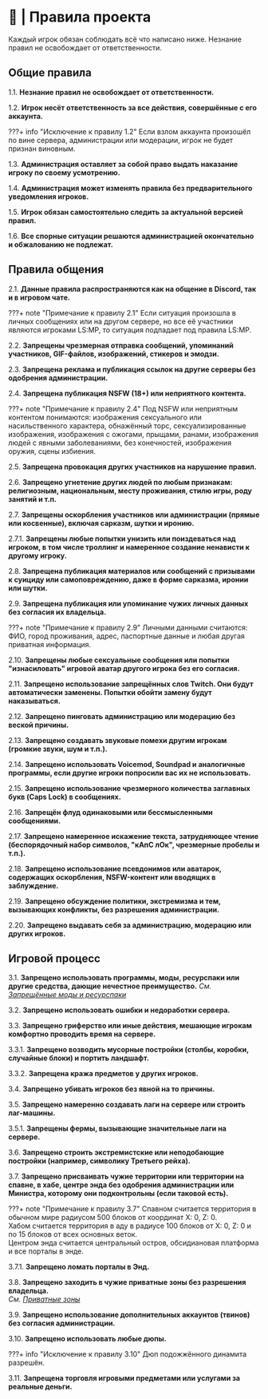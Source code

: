 # 📕 | Правила проекта

Каждый игрок обязан соблюдать всё что написано ниже. Незнание правил не освобождает от ответственности.

## Общие правила
1.1. **Незнание правил не освобождает от ответственности.**  

1.2. **Игрок несёт ответственность за все действия, совершённые с его аккаунта.**  

???+ info "Исключение к правилу 1.2"
    Если взлом аккаунта произошёл по вине сервера, администрации или модерации, игрок не будет признан виновным.

1.3. **Администрация оставляет за собой право выдать наказание игроку по своему усмотрению.**  

1.4. **Администрация может изменять правила без предварительного уведомления игроков.**  

1.5. **Игрок обязан самостоятельно следить за актуальной версией правил.**  

1.6. **Все спорные ситуации решаются администрацией окончательно и обжалованию не подлежат.**  

## Правила общения
2.1. **Данные правила распространяются как на общение в Discord, так и в игровом чате.**  

???+ note "Примечание к правилу 2.1"
    Если ситуация произошла в личных сообщениях или на другом сервере, но все её участники являются игроками LS:MP, то ситуация подпадает под правила LS:MP.

2.2. **Запрещены чрезмерная отправка сообщений, упоминаний участников, GIF-файлов, изображений, стикеров и эмодзи.**  

2.3. **Запрещена реклама и публикация ссылок на другие серверы без одобрения администрации.**  

2.4. **Запрещена публикация NSFW (18+) или неприятного контента.**  

???+ note "Примечание к правилу 2.4"
    Под NSFW или неприятным контентом понимаются: изображения сексуального или насильственного характера, обнажённый торс, сексуализированные изображения, изображения с ожогами, прыщами, ранами, изображения людей с явными заболеваниями, без конечностей, изображения оружия, сцены избиения.

2.5. **Запрещена провокация других участников на нарушение правил.**  

2.6. **Запрещено угнетение других людей по любым признакам: религиозным, национальным, месту проживания, стилю игры, роду занятий и т.п.**  

2.7. **Запрещены оскорбления участников или администрации (прямые или косвенные), включая сарказм, шутки и иронию.**  

2.7.1. **Запрещены любые попытки унизить или поиздеваться над игроком, в том числе троллинг и намеренное создание ненависти к другому игроку.** 

2.8. **Запрещена публикация материалов или сообщений с призывами к суициду или самоповреждению, даже в форме сарказма, иронии или шутки.** 

2.9. **Запрещена публикация или упоминание чужих личных данных без согласия их владельца.**  

???+ note "Примечание к правилу 2.9"
    Личными данными считаются: ФИО, город проживания, адрес, паспортные данные и любая другая приватная информация.

2.10. **Запрещены любые сексуальные сообщения или попытки "изнасиловать" игровой аватар другого игрока без его согласия.**  

2.11. **Запрещено использование запрещённых слов Twitch. Они будут автоматически заменены. Попытки обойти замену будут наказываться.**  

2.12. **Запрещено пинговать администрацию или модерацию без веской причины.**  

2.13. **Запрещено создавать звуковые помехи другим игрокам (громкие звуки, шум и т.п.).**  

2.14. **Запрещено использовать Voicemod, Soundpad и аналогичные программы, если другие игроки попросили вас их не использовать.**   

2.15. **Запрещено использование чрезмерного количества заглавных букв (Caps Lock) в сообщениях.**

2.16. **Запрещён флуд одинаковыми или бессмысленными сообщениями.**

2.17. **Запрещено намеренное искажение текста, затрудняющее чтение (беспорядочный набор символов, "кАпС лОк", чрезмерные пробелы и т.п.).**

2.18. **Запрещено использование псевдонимов или аватарок, содержащих оскорбления, NSFW-контент или вводящих в заблуждение.**

2.19. **Запрещено обсуждение политики, экстремизма и тем, вызывающих конфликты, без разрешения администрации.**

2.20. **Запрещено выдавать себя за администрацию, модерацию или других игроков.**

## Игровой процесс

3.1. **Запрещено использовать программы, моды, ресурспаки или другие средства, дающие нечестное преимущество.** *См. [Запрещённые моды и ресурспаки](prohibited-mods.md)*  

3.2. **Запрещено использовать ошибки и недоработки сервера.**

3.3. **Запрещено гриферство или иные действия, мешающие игрокам комфортно проводить время на сервере.**

3.3.1. **Запрещено возводить мусорные постройки (столбы, коробки, случайные блоки) и портить ландшафт.**

3.3.2. **Запрещена кража предметов у других игроков.**

3.4. **Запрещено убивать игроков без явной на то причины.**

3.5. **Запрещено намеренно создавать лаги на сервере или строить лаг-машины.**

3.5.1. **Запрещены фермы, вызывающие значительные лаги на сервере.**

3.6. **Запрещено строить экстремистские или неподобающие постройки (например, символику Третьего рейха).**

3.7. **Запрещено присваивать чужие территории или территории на спавне, в хабе, центре энда без одобрения администрации или Министра, которому они подконтрольны (если таковой есть).**

???+ note "Примечание к правилу 3.7"
    Спавном считается территория в обычном мире радиусом 500 блоков от координат X: 0, Z: 0.  
    Хабом считается территория в аду в радиусе 100 блоков от X: 0, Z: 0 и по 15 блоков от всех основных веток.  
    Центром энда считается центральный остров, обсидиановая платформа и все порталы в энде.

3.7.1. **Запрещено ломать порталы в Энд.**

3.8. **Запрещено заходить в чужие приватные зоны без разрешения владельца.**  
*См. [Приватные зоны](../private-areas.md)*  

3.9. **Запрещено использование дополнительных аккаунтов (твинов) без согласия администрации.**

3.10. **Запрещено использовать любые дюпы.**

???+ info "Исключение к правилу 3.10"
    Дюп подожжённого динамита разрешён.

3.11. **Запрещена торговля игровыми предметами или услугами за реальные деньги.**
